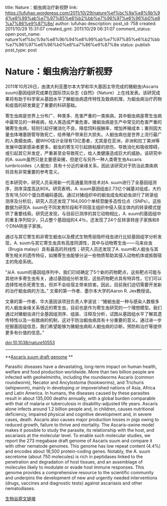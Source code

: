 title: Nature：蛔虫病治疗新视野
link: https://lufuhao.wordpress.com/2011/10/29/nature%ef%bc%9a%e8%9b%94%e8%99%ab%e7%97%85%e6%b2%bb%e7%96%97%e6%96%b0%e8%a7%86%e9%87%8e/
author: lufuhao
description: 
post_id: 758
created: 2011/10/29 15:31:07
created_gmt: 2011/10/29 06:31:07
comment_status: open
post_name: nature%ef%bc%9a%e8%9b%94%e8%99%ab%e7%97%85%e6%b2%bb%e7%96%97%e6%96%b0%e8%a7%86%e9%87%8e
status: publish
post_type: post

# Nature：蛔虫病治疗新视野

2011年10月26日，由澳大利亚墨尔本大学和华大基因主导完成的猪蛔虫(Ascaris suum)基因组研究成果在国际顶尖杂志《自然》（Nature）上在线发表。该研究成果将有助于科学家从基因水平了解蛔虫病遗传特性及致病机理，为蛔虫病治疗药物和疫苗的研发奠定了重要的科研基础。 

寄生虫病是世界上分布广、种类多、危害严重的一类疾病，其中蛔虫病是寄生虫病中最常见的一种疾病，给人类造成严重危害。猪蛔虫病是生产中常见的危害严重的猪寄生虫病，轻则引起仔猪消化不良，降低饲料报酬率，增加养殖成本；重则因大量虫体堵塞肠管导致死亡，给养殖户带来巨大损失。人蛔虫病也是世界上流行最广的人类蠕虫病，据WHO估计全球有13亿患者，尤其是在亚洲，非洲和拉丁美洲等发展中国家感染者更多。蛔虫的寄生可引起肠粘膜的损伤，导致消化和吸收障碍，或引起其它并发症，严重甚至会导致死亡，给人类健康造成巨大的威胁。该研究中的A. suum虽然只是主要感染猪，但是它与另外一种人类寄生虫Ascaris lumbricoides（人蛔虫）具有十分近的亲缘关系，因此该研究对于防治此类疾病将具有非常重要的参考意义。 

在本研究中，研究人员采用新一代高通量测序技术对A. suum进行了全基因组测序，测序深度高达80X。研究表明，A. suum基因组由2.73亿个碱基对组成，大约含有18,500个蛋白质编码基因。通过对猪组织中的蛔虫成虫和幼虫进行了转录组测序及分析后，研究人员还发现了164,000个单核苷酸多态性位点（SNPs）。这些数据为研究A. suum在不同发育阶段和不同宿主组织中侵入宿主体内的转录模式提供了重要线索。研究还发现，与目前已测序的其它动物相比，A. suum的基因组中的重复序列较少，只占整个基因组的4.4％，还发现了24个反转录转座子家族和8个DNA转座子家族。 

通过与其它寄生和非寄生蛔虫以及模式生物秀丽隐杆线虫进行比较基因组学分析发现，A. suum与其它寄生虫具有高度同源性，其中与动物寄生虫——马来丝虫（Brugia malayi）具有最高的共线性；研究人员还发现了A. suum和人蛔虫与其寄生相关的遗传特征，如猪寄生虫能够分泌一些物质帮助其侵入动物机体或抵御宿主的免疫系统。 

“从A. suum的基因组序列中，我们已经确定了5个新的药物靶点，这些靶点可能与其他许多寄生虫有关，通过基因组分析发现，这些药物靶点具有特异性，它们可以选择性地杀死寄生虫，但并不会给宿主带来损害。因此，目前我们迫切需要开发新的治疗蛔虫病的方法。” 文章的第一作者、墨尔本大学的Aaron R. Jex教授说。 

文章的第一作者、华大基因该项目负责人李波说：“猪蛔虫是一种与感染人数极多的人蛔虫亲缘关系很近的寄生虫，目前也是作为寄生虫研究的一个理想模型。我们通过对猪蛔虫进行全基因组测序、组装、注释及分析，试图从基因组水平了解其遗传特性以及一些致病的机制，这对于防治蛔虫病具有十分重要的意义。通过进一步挖掘基因组信息，我们希望能够为猪蛔虫病和人蛔虫病的诊断，预防和治疗等提供更多有价值的信息。” 

[doi:10.1038/nature10553](http://dx.doi.org/10.1038/nature10553)  
****

**[Ascaris suum draft genome](http://www.nature.com/nature/journal/vaop/ncurrent/full/nature10553.html) **

Parasitic diseases have a devastating, long-term impact on human health, welfare and food production worldwide. More than two billion people are infected with geohelminths, including the roundworms Ascaris (common roundworm), Necator and Ancylostoma (hookworms), and Trichuris (whipworm), mainly in developing or impoverished nations of Asia, Africa and Latin America. In humans, the diseases caused by these parasites result in about 135,000 deaths annually, with a global burden comparable with that of malaria or tuberculosis in disability-adjusted life years. Ascaris alone infects around 1.2 billion people and, in children, causes nutritional deficiency, impaired physical and cognitive development and, in severe cases, death. Ascaris also causes major production losses in pigs owing to reduced growth, failure to thrive and mortality. The Ascaris–swine model makes it possible to study the parasite, its relationship with the host, and ascariasis at the molecular level. To enable such molecular studies, we report the 273 megabase draft genome of Ascaris suum and compare it with other nematode genomes. This genome has low repeat content (4.4%) and encodes about 18,500 protein-coding genes. Notably, the A. suum secretome (about 750 molecules) is rich in peptidases linked to the penetration and degradation of host tissues, and an assemblage of molecules likely to modulate or evade host immune responses. This genome provides a comprehensive resource to the scientific community and underpins the development of new and urgently needed interventions (drugs, vaccines and diagnostic tests) against ascariasis and other nematodiases. 

[生物谷原文链接](http://www.bioon.com/biology/postgenomics/509338.shtml)